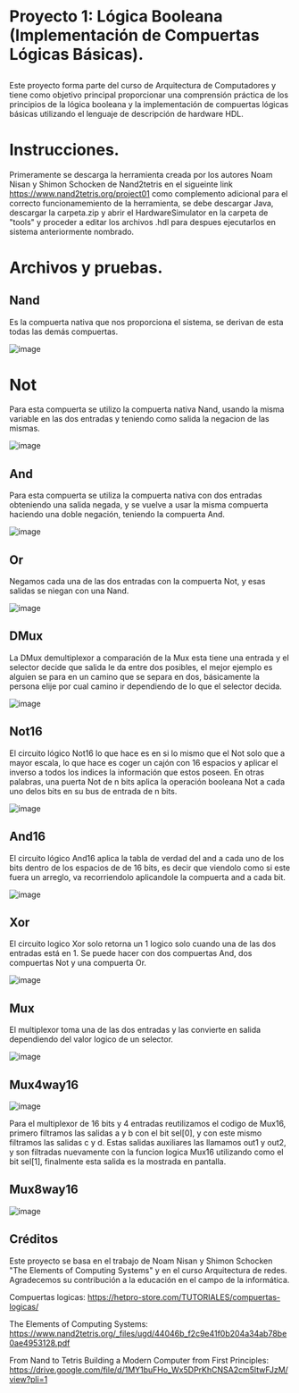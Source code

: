 # Proyecto 1: Lógica Booleana (Implementación de Compuertas Lógicas Básicas).

##
Este proyecto forma parte del curso de Arquitectura de Computadores y tiene como objetivo principal proporcionar una comprensión práctica de los principios de la lógica booleana y la implementación de compuertas lógicas básicas utilizando el lenguaje de descripción de hardware HDL.

# Instrucciones.

Primeramente se descarga la herramienta creada por los autores Noam Nisan y Shimon Schocken de Nand2tetris en el sigueinte link https://www.nand2tetris.org/project01 como complemento adicional para el correcto funcionamemiento de la herramienta,  se debe descargar Java, descargar la carpeta.zip y abrir el HardwareSimulator en la carpeta de "tools" y proceder a editar los archivos .hdl para despues ejecutarlos en sistema anteriormente nombrado.

# Archivos y pruebas.

## Nand
Es la compuerta nativa que nos proporciona el sistema, se derivan de esta todas las demás compuertas.

![image](https://github.com/santiagoGv0506/Grupo-Circuitex/assets/159449792/6b3d9598-49f6-49b6-952b-80c3e13781eb)

# Not
Para esta compuerta se utilizo la compuerta nativa Nand, usando la misma variable en las dos entradas y teniendo como salida la negacion de las mismas.

![image](https://github.com/santiagoGv0506/Grupo-Circuitex/assets/159449792/63e50c97-b687-4125-8000-9d89f3aac5f2)

## And
Para esta compuerta se utiliza la compuerta nativa con dos entradas obteniendo una salida negada, y se vuelve a usar la misma compuerta haciendo una doble negación, teniendo la compuerta And.

![image](https://github.com/santiagoGv0506/Grupo-Circuitex/assets/159449792/143b336e-3152-4826-9f1d-6e86a2312e4b)

## Or 
Negamos cada una de las dos entradas con la compuerta Not, y esas salidas se niegan con una Nand.

![image](https://github.com/santiagoGv0506/Grupo-Circuitex/assets/159449792/225c0bc2-8892-48cf-8271-8f7ed13c950a)


## DMux 

La DMux  demultiplexor a comparación de la Mux esta tiene una entrada y el selector decide que salida le da entre dos posibles, el mejor ejemplo es alguien se para en un camino que se separa en dos, básicamente la persona elije por cual camino ir dependiendo de lo que el selector decida.


![image](https://github.com/santiagoGv0506/Grupo-Circuitex/assets/97885177/c8976f81-f4b1-44d8-be27-f20f5a05e793)

## Not16
El circuito lógico Not16 lo que hace es en si lo mismo que el Not solo que a mayor escala, lo que hace es coger un cajón con 16 espacios y aplicar el inverso a  todos los indices la información que estos poseen. En otras palabras, una puerta Not de n bits aplica la operación booleana Not a cada uno delos bits en su bus de entrada de n bits.

![image](https://github.com/santiagoGv0506/Grupo-Circuitex/assets/97885177/5041d6ca-f27a-4648-9de4-44a4d36adfc6)


## And16
El circuito lógico And16 aplica la tabla de verdad del and a cada uno de los bits dentro de los espacios de de 16 bits, es decir que viendolo como si este fuera un arreglo, va recorriendolo aplicandole la compuerta and a cada bit.

![image](https://github.com/santiagoGv0506/Grupo-Circuitex/assets/97885177/66e99371-e564-4edd-b64e-51065ebda849)

## Xor
El circuito logico Xor solo retorna un 1 logico solo cuando una de las dos entradas está en 1. Se puede hacer con dos compuertas And, dos compuertas Not y una compuerta Or.

![image](https://github.com/santiagoGv0506/Grupo-Circuitex/assets/92127039/98456197-6124-43c5-9356-8c5cf41dd226)


## Mux
El multiplexor toma una de las dos entradas y las convierte en salida dependiendo del valor logico de un selector.

![image](https://github.com/santiagoGv0506/Grupo-Circuitex/assets/92127039/37d6be2c-fd40-436b-9fcf-5780d7a163f2)

## Mux4way16

![image](https://tomorrow0w0.gitbooks.io/nand2tetris-homework/content/assets/Mux4Way16.png)

Para el multiplexor de 16 bits y 4 entradas reutilizamos el codigo de Mux16, primero filtramos las salidas a y b con el bit sel[0], y con este mismo filtramos las salidas c y d.
Estas salidas auxiliares las llamamos out1 y out2, y son filtradas nuevamente con la funcion logica Mux16 utilizando como el bit sel[1], finalmente esta salida es la mostrada en pantalla.

## Mux8way16

![image](https://github.com/santiagoGv0506/Grupo-Circuitex/assets/159449277/a70ab5b2-6621-4626-bf9a-75f9e5d943e9)



## Créditos

Este proyecto se basa en el trabajo de Noam Nisan y Shimon Schocken "The Elements of Computing Systems" y en el curso Arquitectura de redes. 
Agradecemos su contribución a la educación en el campo de la informática.

Compuertas logicas: https://hetpro-store.com/TUTORIALES/compuertas-logicas/

The Elements of Computing Systems: https://www.nand2tetris.org/_files/ugd/44046b_f2c9e41f0b204a34ab78be0ae4953128.pdf

From Nand to Tetris Building a Modern Computer from First Principles: https://drive.google.com/file/d/1MY1buFHo_Wx5DPrKhCNSA2cm5ltwFJzM/view?pli=1
